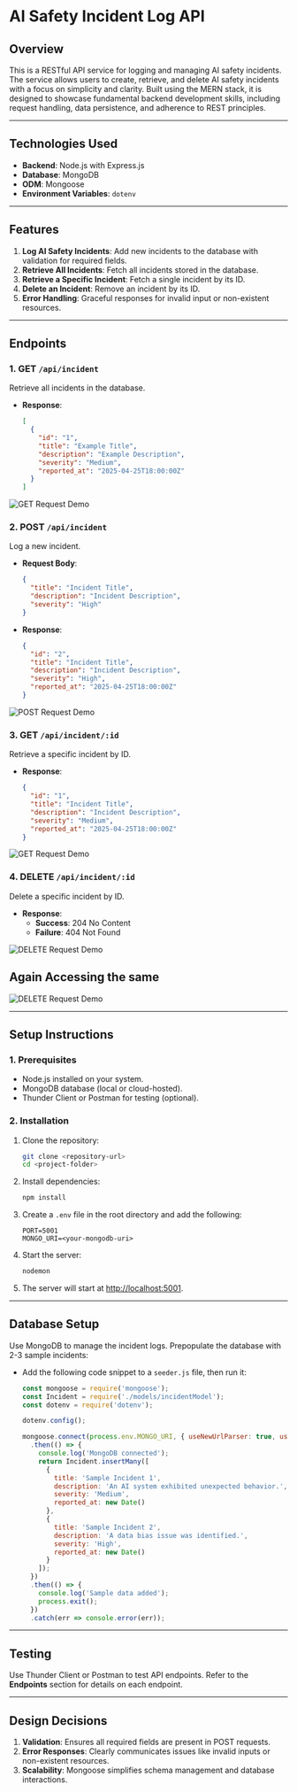 # AI Safety Incident Log API

## **Overview**
This is a RESTful API service for logging and managing AI safety incidents. The service allows users to create, retrieve, and delete AI safety incidents with a focus on simplicity and clarity. Built using the MERN stack, it is designed to showcase fundamental backend development skills, including request handling, data persistence, and adherence to REST principles.

---

## **Technologies Used**
- **Backend**: Node.js with Express.js
- **Database**: MongoDB
- **ODM**: Mongoose
- **Environment Variables**: `dotenv`

---

## **Features**
1. **Log AI Safety Incidents**: Add new incidents to the database with validation for required fields.
2. **Retrieve All Incidents**: Fetch all incidents stored in the database.
3. **Retrieve a Specific Incident**: Fetch a single incident by its ID.
4. **Delete an Incident**: Remove an incident by its ID.
5. **Error Handling**: Graceful responses for invalid input or non-existent resources.

---

## **Endpoints**
### **1. GET `/api/incident`**
Retrieve all incidents in the database.

- **Response**:
  ```json
  [
    {
      "id": "1",
      "title": "Example Title",
      "description": "Example Description",
      "severity": "Medium",
      "reported_at": "2025-04-25T18:00:00Z"
    }
  ]
  ```

![GET Request Demo](./images/get.png)

### **2. POST `/api/incident`**
Log a new incident.

- **Request Body**:
  ```json
  {
    "title": "Incident Title",
    "description": "Incident Description",
    "severity": "High"
  }
  ```

- **Response**:
  ```json
  {
    "id": "2",
    "title": "Incident Title",
    "description": "Incident Description",
    "severity": "High",
    "reported_at": "2025-04-25T18:00:00Z"
  }
  ```

![POST Request Demo](./images/post.png)

### **3. GET `/api/incident/:id`**
Retrieve a specific incident by ID.

- **Response**:
  ```json
  {
    "id": "1",
    "title": "Incident Title",
    "description": "Incident Description",
    "severity": "Medium",
    "reported_at": "2025-04-25T18:00:00Z"
  }
  ```
![GET Request Demo](./images/getR.png)


### **4. DELETE `/api/incident/:id`**
Delete a specific incident by ID.

- **Response**:
  - **Success**: 204 No Content
  - **Failure**: 404 Not Found

![DELETE Request Demo](./images/delete.png)

## Again Accessing the same 
![DELETE Request Demo](./images/getM.png)

---


## **Setup Instructions**

### **1. Prerequisites**
- Node.js installed on your system.
- MongoDB database (local or cloud-hosted).
- Thunder Client or Postman for testing (optional).

### **2. Installation**
1. Clone the repository:
   ```bash
   git clone <repository-url>
   cd <project-folder>
   ```
2. Install dependencies:
   ```bash
   npm install
   ```

3. Create a `.env` file in the root directory and add the following:
   ```env
   PORT=5001
   MONGO_URI=<your-mongodb-uri>
   ```

4. Start the server:
   ```bash
   nodemon
   ```

5. The server will start at [http://localhost:5001](http://localhost:5001).

---

## **Database Setup**
Use MongoDB to manage the incident logs. Prepopulate the database with 2-3 sample incidents:
- Add the following code snippet to a `seeder.js` file, then run it:
  ```javascript
  const mongoose = require('mongoose');
  const Incident = require('./models/incidentModel');
  const dotenv = require('dotenv');

  dotenv.config();

  mongoose.connect(process.env.MONGO_URI, { useNewUrlParser: true, useUnifiedTopology: true })
    .then(() => {
      console.log('MongoDB connected');
      return Incident.insertMany([
        {
          title: 'Sample Incident 1',
          description: 'An AI system exhibited unexpected behavior.',
          severity: 'Medium',
          reported_at: new Date()
        },
        {
          title: 'Sample Incident 2',
          description: 'A data bias issue was identified.',
          severity: 'High',
          reported_at: new Date()
        }
      ]);
    })
    .then(() => {
      console.log('Sample data added');
      process.exit();
    })
    .catch(err => console.error(err));
  ```

---

## **Testing**
Use Thunder Client or Postman to test API endpoints. Refer to the **Endpoints** section for details on each endpoint.

---

## **Design Decisions**
1. **Validation**: Ensures all required fields are present in POST requests.
2. **Error Responses**: Clearly communicates issues like invalid inputs or non-existent resources.
3. **Scalability**: Mongoose simplifies schema management and database interactions.